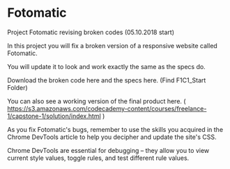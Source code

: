 # Fotomatic
Project Fotomatic revising broken codes (05.10.2018 start)

In this project you will fix a broken version of a responsive website called Fotomatic. 

You will update it to look and work exactly the same as the specs do. 

Download the broken code here and the specs here. 
(Find F1C1_Start Folder)

You can also see a working version of the final product here. ( https://s3.amazonaws.com/codecademy-content/courses/freelance-1/capstone-1/solution/index.html )

As you fix Fotomatic's bugs, remember to use the skills you acquired in the Chrome DevTools article to help you decipher and update the site's CSS. 

Chrome DevTools are essential for debugging – they allow you to view current style values, toggle rules, and test different rule values.